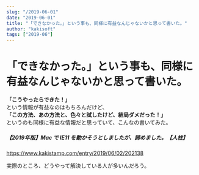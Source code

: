 ```yaml
---
slug: "/2019-06-01"
date: "2019-06-01"
title: "「できなかった。」という事も、同様に有益なんじゃないかと思って書いた。"
author: "kakisoft"
tags: ["2019-06"]
---
```

# 「できなかった。」という事も、同様に有益なんじゃないかと思って書いた。

**「こうやったらできた！」**  
という情報が有益なのはもちろんだけど、  
**「この方法、あの方法と、色々と試したけど、結局ダメだった！」**  
というのも同様に有益な情報だと思っていて、こんなの書いてみた。  


##### 【2019年版】Mac で IE11 を動かそうとしましたが、諦めました。【人柱】
<https://www.kakistamp.com/entry/2019/06/02/202138>  


実際のところ、どうやって解決している人が多いんだろう。  
